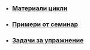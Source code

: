 - ### [Материали цикли](https://github.com/Justsvetoslavov/Introduction_to_programming_FMI-2021-2022/blob/main/Sem.%2003/Loops.pdf)
- ### [Примери от семинар](https://github.com/Justsvetoslavov/Introduction_to_programming_FMI-2021-2022/tree/main/Sem.%2003/Examples)
- ### [Задачи за упражнение](https://github.com/Justsvetoslavov/Introduction_to_programming_FMI-2021-2022/tree/main/Pract.%2003-04)
